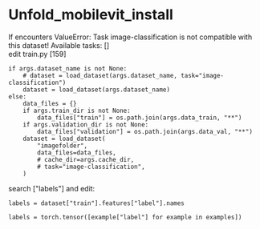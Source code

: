 # Unfold_mobilevit_install
If encounters ValueError: Task image-classification is not compatible with this dataset! Available tasks: [] <br>
edit train.py [159]
```
if args.dataset_name is not None:
    # dataset = load_dataset(args.dataset_name, task="image-classification")
    dataset = load_dataset(args.dataset_name)
else:
    data_files = {}
    if args.train_dir is not None:
        data_files["train"] = os.path.join(args.data_train, "**")
    if args.validation_dir is not None:
        data_files["validation"] = os.path.join(args.data_val, "**")
    dataset = load_dataset(
        "imagefolder",
        data_files=data_files,
        # cache_dir=args.cache_dir,
        # task="image-classification",
    )
```
search ["labels"] and edit:
```
labels = dataset["train"].features["label"].names
```
```
labels = torch.tensor([example["label"] for example in examples])
```
